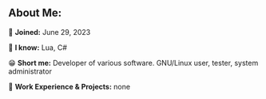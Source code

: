 ## About Me:

📍 **Joined:** June 29, 2023

🔧 **I know:** Lua, C#

😁 **Short me:** Developer of various software. GNU/Linux user, tester, system administrator

💼 **Work Experience & Projects:** none


